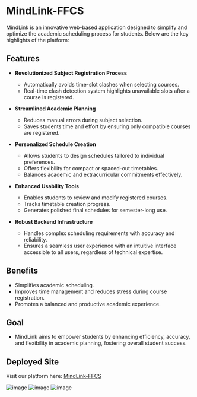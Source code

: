 
# MindLink-FFCS

MindLink is an innovative web-based application designed to simplify and optimize the academic scheduling process for students. Below are the key highlights of the platform:

## Features

- **Revolutionized Subject Registration Process**  
  - Automatically avoids time-slot clashes when selecting courses.  
  - Real-time clash detection system highlights unavailable slots after a course is registered.

- **Streamlined Academic Planning**  
  - Reduces manual errors during subject selection.  
  - Saves students time and effort by ensuring only compatible courses are registered.  

- **Personalized Schedule Creation**  
  - Allows students to design schedules tailored to individual preferences.  
  - Offers flexibility for compact or spaced-out timetables.  
  - Balances academic and extracurricular commitments effectively.  

- **Enhanced Usability Tools**  
  - Enables students to review and modify registered courses.  
  - Tracks timetable creation progress.  
  - Generates polished final schedules for semester-long use.  

- **Robust Backend Infrastructure**  
  - Handles complex scheduling requirements with accuracy and reliability.  
  - Ensures a seamless user experience with an intuitive interface accessible to all users, regardless of technical expertise.  

## Benefits

- Simplifies academic scheduling.  
- Improves time management and reduces stress during course registration.  
- Promotes a balanced and productive academic experience.  

## Goal

- MindLink aims to empower students by enhancing efficiency, accuracy, and flexibility in academic planning, fostering overall student success.

## Deployed Site

Visit our platform here: [MindLink-FFCS](https://mind-link-alpha.vercel.app/#Vellore)

![image](https://github.com/user-attachments/assets/1b5d6aa0-d827-471b-b8f9-803a2bfd30d9)
![image](https://github.com/user-attachments/assets/bbf88996-3acb-457b-8bb5-326d082f5e13)
![image](https://github.com/user-attachments/assets/f2f5f1c3-9a67-470a-b9dd-3e58006a5098)
